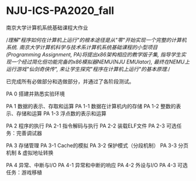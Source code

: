 # NJU-ICS-PA2020_fall

南京大学计算机系统基础课程大作业

/*理解"程序如何在计算机上运行"的根本途径是从"零"开始实现一个完整的计算机系统. 南京大学计算机科学与技术系计算机系统基础课程的小型项目 (Programming Assignment, PA)将提出x86架构相应的教学版子集, 指导学生实现一个经过简化但功能完备的x86模拟器NEMU(NJU EMUlator), 最终在NEMU上运行游戏"仙剑奇侠传", 来让学生探究"程序在计算机上运行"的基本原理.*/

已完成所有必做部分和选做部分，并通过了各阶段测试。

PA 0 搭建并熟悉实验环境

PA 1 数据的表示、存取和运算
  PA 1-1 数据在计算机内的存储
  PA 1-2 整数的表示、存储和运算
  PA 1-3 浮点数的表示和运算

PA 2 程序的执行
  PA 2-1 指令解码与执行
  PA 2-2 装载ELF文件
  PA 2-3 可选任务：完善调试器
  
PA 3 存储管理
  PA 3-1 Cache的模拟
  PA 3-2 保护模式（分段机制）
  PA 3-3 分页机制 & 虚拟地址转换
  
PA 4 异常、中断与I/O
  PA 4-1 异常和中断的响应
  PA 4-2 外设与I/O
  PA 4-3 可选任务：游戏移植
